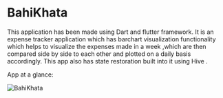 # BahiKhata

This application has been made using Dart and flutter framework.
It is an expense tracker application which has barchart visualization functionality
which helps to visualize the expenses made in a week ,which are then compared 
side by side to each other and plotted on a daily basis accordingly.
This app also has state restoration built into it using Hive .

App at a glance:

![BahiKhata](https://user-images.githubusercontent.com/78131219/235579294-af661852-eb01-43b1-986f-17d785644107.jpeg)
